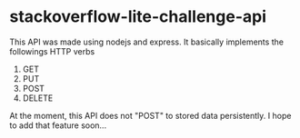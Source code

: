 # stackoverflow-lite-challenge-api

This API was made using nodejs and express. It basically implements the followings HTTP verbs

1. GET
2. PUT
3. POST
4. DELETE

At the moment, this API does not "POST" to stored data persistently. I hope to add that feature soon...